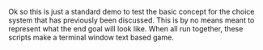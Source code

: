 Ok so this is just a standard demo to test the basic concept for the choice system that has previously been discussed. 
This is by no means meant to represent what the end goal will look like. 
When all run together, these scripts make a terminal window text based game.

